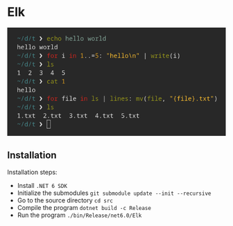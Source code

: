 # Elk

![](preview.png)

## Installation

Installation steps:
* Install `.NET 6 SDK`
* Initialize the submodules `git submodule update --init --recursive`
* Go to the source directory `cd src`
* Compile the program `dotnet build -c Release`
* Run the program `./bin/Release/net6.0/Elk`

